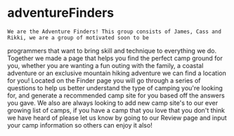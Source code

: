 # adventureFinders


    We are the Adventure Finders! This group consists of James, Cass and Rikki, we are a group of motivated soon to be
 programmers that want to bring skill and technique to everything we do.  
     Together we made a page that helps you find the perfect camp ground for you, whether you are wanting a fun outing with
 the family, a coastal adventure or an exclusive mountain hiking adventure we can find a location for you!
    Located on the Finder page you will go through a series of questions to help us better understand the type of camping
 you're looking for, and generate a recommended camp site for you based off the answers you gave.
    We also are always looking to add new camp site's to our ever growing list of camps, if you have a camp that you love
 that you don't think we have heard of please let us know by going to our Review page and input your camp information so others
 can enjoy it also!

